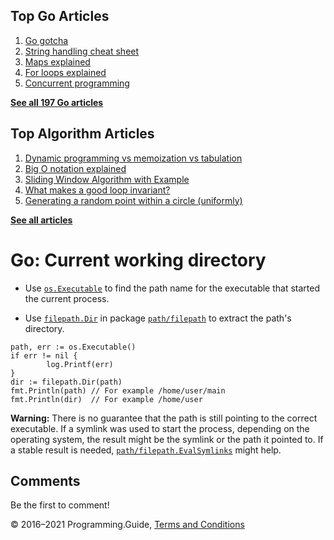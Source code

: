 <span class="underline"></span>

<span class="underline"></span>

## Top Go Articles

1.  [Go gotcha](go-gotcha.html)
2.  [String handling cheat sheet](string-functions-reference-cheat-sheet.html)
3.  [Maps explained](maps-explained.html)
4.  [For loops explained](for-loop.html)
5.  [Concurrent programming](go-concurrency-tutorial.html)

[**See all 197 Go articles**](index.html)

<span class="underline"></span>

## Top Algorithm Articles

1.  [Dynamic programming vs memoization vs tabulation](../dynamic-programming-vs-memoization-vs-tabulation.html)
2.  [Big O notation explained](../big-o-notation-explained.html)
3.  [Sliding Window Algorithm with Example](../sliding-window-example.html)
4.  [What makes a good loop invariant?](../what-makes-a-good-loop-invariant.html)
5.  [Generating a random point within a circle (uniformly)](../random-point-within-circle.html)

[**See all articles**](../index.html)

# Go: Current working directory

- Use [`os.Executable`](https://golang.org/pkg/os/#Executable) to find the path name for the executable that started the current process.

- Use [`filepath.Dir`](https://golang.org/pkg/path/filepath/#Dir) in package [`path/filepath`](https://golang.org/pkg/path/filepath/) to extract the path's directory.

<!-- -->

    path, err := os.Executable()
    if err != nil {
            log.Printf(err)
    }
    dir := filepath.Dir(path)
    fmt.Println(path) // For example /home/user/main
    fmt.Println(dir)  // For example /home/user

**Warning:** There is no guarantee that the path is still pointing to the correct executable. If a symlink was used to start the process, depending on the operating system, the result might be the symlink or the path it pointed to. If a stable result is needed, [`path/filepath.EvalSymlinks`](https://golang.org/pkg/path/filepath/#EvalSymlinks) might help.

## Comments

Be the first to comment!

© 2016–2021 Programming.Guide, [Terms and Conditions](../terms-and-conditions.html)
